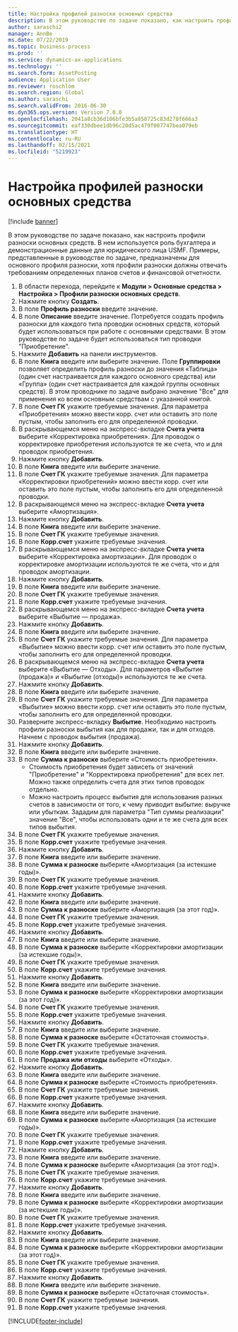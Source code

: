 ```yaml
---
title: Настройка профилей разноски основных средства
description: В этом руководстве по задаче показано, как настроить профили разноски основных средств.
author: saraschi2
manager: AnnBe
ms.date: 07/22/2019
ms.topic: business-process
ms.prod: ''
ms.service: dynamics-ax-applications
ms.technology: ''
ms.search.form: AssetPosting
audience: Application User
ms.reviewer: roschlom
ms.search.region: Global
ms.author: saraschi
ms.search.validFrom: 2016-06-30
ms.dyn365.ops.version: Version 7.0.0
ms.openlocfilehash: 2041a8cb36d106bfe3b5a858725c83d278f666a3
ms.sourcegitcommit: eaf330dbee1db96c20d5ac479f007747bea079eb
ms.translationtype: HT
ms.contentlocale: ru-RU
ms.lasthandoff: 02/15/2021
ms.locfileid: "5219923"
---
```

# <a name="set-up-fixed-asset-posting-profiles"></a>Настройка профилей разноски основных средства

[!include [banner](../../includes/banner.md)]

В этом руководстве по задаче показано, как настроить профили разноски основных средств.  В нем используется роль бухгалтера и демонстрационные данные для юридического лица USMF.  Примеры, представленные в руководстве по задаче, предназначены для основного профиля разноски, хотя профили разноски должны отвечать требованиям определенных планов счетов и финансовой отчетности.

1. В области перехода, перейдите к **Модули > Основные средства > Настройка > Профили разноски основных средств**.
2. Нажмите кнопку **Создать**.
3. В поле **Профиль разноски** введите значение.
4. В поле **Описание** введите значение. Потребуется создать профиль разноски для каждого типа проводки основных средств, который будет использоваться при работе с основными средствами. В этом руководстве по задаче будет использоваться тип проводки "Приобретение".  
5. Нажмите **Добавить** на панели инструментов.
6. В поле **Книга** введите или выберите значение. Поле **Группировки** позволяет определить профиль разноски до значения «Таблица» (один счет настраивается для каждого основного средства) или «Группа» (один счет настраивается для каждой группы основных средств). В этом проводнике по задаче выбрано значение "Все" для применения ко всем основным средствам с указанной книгой.  
7. В поле **Счет ГК** укажите требуемые значения. Для параметра «Приобретения» можно ввести корр. счет или оставить это поле пустым, чтобы заполнить его для определенной проводки.    
8. В раскрывающемся меню на экспресс-вкладке **Счета учета** выберите «Корректировка приобретения». Для проводок о корректировке приобретения используются те же счета, что и для проводок приобретения.  
9. Нажмите кнопку **Добавить**.
10. В поле **Книга** введите или выберите значение.
11. В поле **Счет ГК** укажите требуемые значения. Для параметра «Корректировки приобретений» можно ввести корр. счет или оставить это поле пустым, чтобы заполнить его для определенной проводки.    
12. В раскрывающемся меню на экспресс-вкладке **Счета учета** выберите «Амортизация».
13. Нажмите кнопку **Добавить**.
14. В поле **Книга** введите или выберите значение.
15. В поле **Счет ГК** укажите требуемые значения.
16. В поле **Корр.счет** укажите требуемые значения.
17. В раскрывающемся меню на экспресс-вкладке **Счета учета** выберите «Корректировка амортизации». Для проводок о корректировке амортизации используются те же счета, что и для проводок амортизации.  
18. Нажмите кнопку **Добавить**.
19. В поле **Книга** введите или выберите значение.
20. В поле **Счет ГК** укажите требуемые значения.
21. В поле **Корр.счет** укажите требуемые значения.
22. В раскрывающемся меню на экспресс-вкладке **Счета учета** выберите «Выбытие — продажа».
23. Нажмите кнопку **Добавить**.
24. В поле **Книга** введите или выберите значение.
25. В поле **Счет ГК** укажите требуемые значения. Для параметра «Выбытие» можно ввести корр. счет или оставить это поле пустым, чтобы заполнить его для определенной проводки.  
26. В раскрывающемся меню на экспресс-вкладке **Счета учета** выберите «Выбытие — Отходы». Для параметров «Выбытие (продажа)» и «Выбытие (отходы)» используются те же счета.  
27. Нажмите кнопку **Добавить**.
28. В поле **Книга** введите или выберите значение.
29. В поле **Счет ГК** укажите требуемые значения. Для параметра «Выбытие» можно ввести корр. счет или оставить это поле пустым, чтобы заполнить его для определенной проводки.  
30. Разверните экспресс-вкладку **Выбытие**. Необходимо настроить профили разноски выбытия как для продажи, так и для отходов.  Начнем с проводок выбытия (продажа).  
31. Нажмите кнопку **Добавить**.
32. В поле **Книга** введите или выберите значение.
33. В поле **Сумма к разноске** выберите «Стоимость приобретения».
    * Стоимость приобретения будет зависеть от значений "Приобретение" и "Корректировка приобретения" для всех лет. Можно также определить счета для этих типов проводок отдельно.  
    * Можно настроить процесс выбытия для использования разных счетов в зависимости от того, к чему приводит выбытие: выручке или убыткам. Зададим для параметра "Тип суммы реализации" значение "Все", чтобы использовать одни и те же счета для всех типов выбытия.  
34. В поле **Счет ГК** укажите требуемые значения.
35. В поле **Корр.счет** укажите требуемые значения.
36. Нажмите кнопку **Добавить**.
37. В поле **Книга** введите или выберите значение.
38. В поле **Сумма к разноске** выберите «Амортизация (за истекшие годы)».  
38. В поле **Счет ГК** укажите требуемые значения.
39. В поле **Корр.счет** укажите требуемые значения.
40. Нажмите кнопку **Добавить**.
41. В поле **Книга** введите или выберите значение.
42. В поле **Сумма к разноске** выберите «Амортизация (за этот год)».
43. В поле **Счет ГК** укажите требуемые значения.
44. В поле **Корр.счет** укажите требуемые значения.
45. Нажмите кнопку **Добавить**.
46. В поле **Книга** введите или выберите значение.
47. В поле **Сумма к разноске** выберите «Корректировки амортизации (за истекшие годы)».
48. В поле **Счет ГК** укажите требуемые значения.
49. В поле **Корр.счет** укажите требуемые значения.
50. Нажмите кнопку **Добавить**.
51. В поле **Книга** введите или выберите значение.
52. В поле **Сумма к разноске** выберите «Корректировки амортизации (за этот год)».
53. В поле **Счет ГК** укажите требуемые значения.
54. В поле **Корр.счет** укажите требуемые значения.
55. Нажмите кнопку **Добавить**.
56. В поле **Книга** введите или выберите значение.
57. В поле **Сумма к разноске** выберите «Остаточная стоимость».
58. В поле **Счет ГК** укажите требуемые значения.
59. В поле **Корр.счет** укажите требуемые значения.
60. В поле **Продажа или отходы** выберите «Отходы».
61. Нажмите кнопку **Добавить**.
62. В поле **Книга** введите или выберите значение.
63. В поле **Сумма к разноске** выберите «Стоимость приобретения».
64. В поле **Счет ГК** укажите требуемые значения.
65. В поле **Корр.счет** укажите требуемые значения.
66. Нажмите кнопку **Добавить**.
67. В поле **Книга** введите или выберите значение.
67. В поле **Сумма к разноске** выберите «Амортизация (за истекшие годы)».  
68. В поле **Счет ГК** укажите требуемые значения.
69. В поле **Корр.счет** укажите требуемые значения.
70. Нажмите кнопку **Добавить**.
71. В поле **Книга** введите или выберите значение.
72. В поле **Сумма к разноске** выберите «Амортизация (за этот год)».
73. В поле **Счет ГК** укажите требуемые значения.
74. В поле **Корр.счет** укажите требуемые значения.
75. Нажмите кнопку **Добавить**.
76. В поле **Книга** введите или выберите значение.
77. В поле **Сумма к разноске** выберите «Корректировки амортизации (за истекшие годы)».
78. В поле **Счет ГК** укажите требуемые значения.
79. В поле **Корр.счет** укажите требуемые значения.
80. Нажмите кнопку **Добавить**.
81. В поле **Книга** введите или выберите значение.
82. В поле **Сумма к разноске** выберите «Корректировки амортизации (за этот год)».
83. В поле **Счет ГК** укажите требуемые значения.
84. В поле **Корр.счет** укажите требуемые значения.
85. Нажмите кнопку **Добавить**.
86. В поле **Книга** введите или выберите значение.
87. В поле **Сумма к разноске** выберите «Остаточная стоимость».
88. В поле **Счет ГК** укажите требуемые значения.
89. В поле **Корр.счет** укажите требуемые значения.



[!INCLUDE[footer-include](../../../includes/footer-banner.md)]
